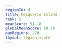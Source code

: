 ```yaml
---
regionId: 4
title: Macquarie Island
rank: 2
meanScore: 91.18
globalMeanScore: 68.78
numRegions: 220
layout: region_score
---
```

